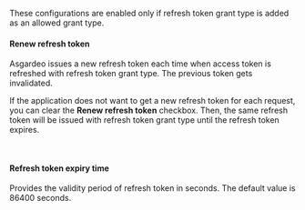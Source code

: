 <!-- markdownlint-disable-next-line -->
These configurations are enabled only if refresh token grant type is added as an allowed grant type.

#### Renew refresh token
Asgardeo issues a new refresh token each time when access token is refreshed with refresh token grant type. The previous token gets invalidated.

If the application does not want to get a new refresh token for each request, you can clear the **Renew refresh token** checkbox. Then, the same refresh token will be issued with refresh token grant type until the refresh token expires.

<br>

#### Refresh token expiry time
Provides the validity period of refresh token in seconds. The default value is 86400 seconds.
